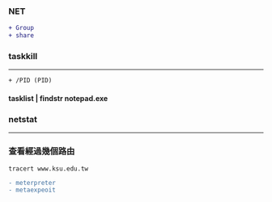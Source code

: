 ### NET
```diff
+ Group
+ share
```
### taskkill
---
```
+ /PID (PID)
```
#### tasklist | findstr notepad.exe
### netstat
---
### 查看經過幾個路由
```
tracert www.ksu.edu.tw
```
```diff
- meterpreter
- metaexpeoit
```
